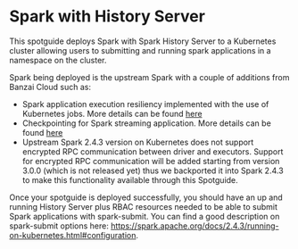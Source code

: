 # Spark with History Server


This spotguide deploys Spark with Spark History Server to a Kubernetes cluster allowing users to submitting and running spark applications in a namespace on the cluster.

Spark being deployed is the upstream Spark with a couple of additions from Banzai Cloud such as:
* Spark application execution resiliency implemented with the use of Kubernetes jobs. More details can be found [here](https://banzaicloud.com/blog/spark-resiliency/)
* Checkpointing for Spark streaming application. More details can be found [here](https://banzaicloud.com/blog/spark-checkpointing/)
* Upstream Spark 2.4.3 version on Kubernetes does not support encrypted RPC communication between driver and executors. Support for encrypted RPC communication will be added starting from version 3.0.0 (which is not released yet) thus we backported it into Spark 2.4.3 to make this functionality available through this Spotguide.

Once your spotguide is deployed successfully, you should have an up and running History Server plus RBAC resources needed to be able to submit Spark applications with spark-submit.
You can find a good description on spark-submit options here: https://spark.apache.org/docs/2.4.3/running-on-kubernetes.html#configuration.
